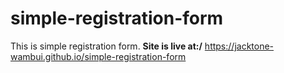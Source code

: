 # simple-registration-form
This is simple registration form.
<b>Site is live at:/</b> https://jacktone-wambui.github.io/simple-registration-form
